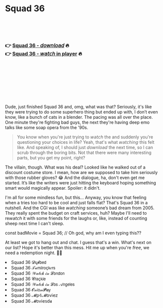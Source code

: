 <h1>Squad 36</h1>

<br><br><br>

<h3>👉 <a href="https://Coreys-maivormame1979.github.io/hrjlslecez/">Squad 36 - 𝘥𝘰𝘸𝘯𝘭𝘰𝘢𝘥</a> 🔥<br>
👉 <a href="https://Coreys-maivormame1979.github.io/hrjlslecez/">Squad 36 - 𝘸𝘢𝘵𝘤𝘩 in player</a> 🔥
</h3>



<br><br><br><br><br><br><br>


Dude, just finished Squad 36 and, omg, what was that? Seriously, it's like they were trying to do some superhero thing but ended up with, I don’t even know, like a bunch of cats in a blender. The pacing was all over the place. One minute they're fighting bad guys, the next they're having deep emo talks like some soap opera from the '90s. 

> You know when you're just trying to 𝘸𝘢𝘵𝘤𝘩 the   and suddenly you're questioning your choices in life? Yeah, that's what 𝘸𝘢𝘵𝘤𝘩𝘪𝘯𝘨 this felt like. And speaking of, I should just 𝘥𝘰𝘸𝘯𝘭𝘰𝘢𝘥 the   next time, so I can scrub through the boring bits. Not that there were many interesting parts, but you get my point, right?

The villain, though. What was his deal? Looked like he walked out of a discount costume store. I mean, how are we supposed to take him seriously with those rubber gloves? 😂 And the dialogue, ha, don't even get me started. It’s like the writers were just hitting the keyboard hoping something smart would magically appear. Spoiler: it didn't.

I'm all for some mindless fun, but this... Anyway, you know that feeling when a   tries too hard to be cool and just falls flat? That's Squad 36 in a nutshell. And the CGI was like 𝘸𝘢𝘵𝘤𝘩𝘪𝘯𝘨 someone’s bad dream from 2005. They really spent the budget on craft services, huh? Maybe I'll need to re𝘸𝘢𝘵𝘤𝘩 it with some friends for the laughs or, like, instead of counting sheep next time I can't sleep.

const badMovie = Squad 36; // Oh god, why am I even typing this??

At least we got to hang out and chat. I guess that's a win. What's next on our list? Hope it's better than this mess. Hit me up when you're 𝘧𝘳𝘦𝘦, we need a redemption   night. 🍕🥤

<li>Squad 36 𝓓ų𝓫𝖻𝖾𝖽</li>
<li>Squad 36 𝒯𝒶𝗆𝗂𝗅𝗋𝗈ç𝗄𝑒𝗋𝗌</li>
<li>Squad 36 𝒲𝒶𝓉𝒸𝒽 𝒾𝓃 𝓛𝗈𝗇𝖽𝗈𝗇</li>
<li>Squad 36 𝓒𝗋𝖺ç𝗄𝗅𝖾</li>
<li>Squad 36 𝒲𝒶𝓉𝒸𝒽 𝒾𝓃 𝓛𝗈𝗌 𝒜𝗇𝗀𝖾𝗅𝖾𝗌</li>
<li>Squad 36 𝓞𝓃𝗂𝗈𝓃𝓟𝗅𝖆𝗒</li>
<li>Squad 36 𝓜ρ𝟜𝓜𝗈ν𝗂𝖾𝗓</li>
<li>Squad 36 𝓜𝗈ν𝗂𝖾𝗌ԁ𝖆</li>
